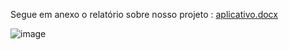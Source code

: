 Segue em anexo o relatório sobre nosso projeto :
[aplicativo.docx](https://github.com/user-attachments/files/15838638/aplicativo.docx)

![image](https://github.com/Kelvinnegrini10/my-class3/assets/166623008/2285e045-228b-41a2-8440-36a5fb9ddf55)

